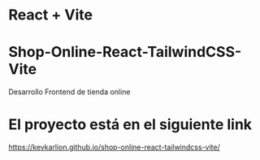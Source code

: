 
# React + Vite


# Shop-Online-React-TailwindCSS-Vite
Desarrollo Frontend de tienda online

# El proyecto está en el siguiente link 
https://kevkarlion.github.io/shop-online-react-tailwindcss-vite/
